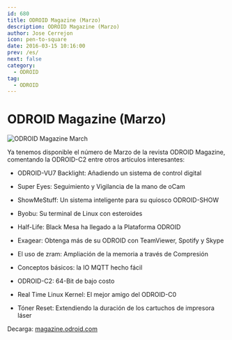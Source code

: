```yaml
---
id: 680
title: ODROID Magazine (Marzo)
description: ODROID Magazine (Marzo)
author: Jose Cerrejon
icon: pen-to-square
date: 2016-03-15 10:16:00
prev: /es/
next: false
category:
  - ODROID
tag:
  - ODROID
---
```


# ODROID Magazine (Marzo)

![ODROID Magazine March](/images/2016/03/ODROID_Marzo.png)

Ya tenemos disponible el número de Marzo de la revista ODROID Magazine, comentando la ODROID-C2 entre otros artículos interesantes:

* ODROID-VU7 Backlight: Añadiendo un sistema de control digital

* Super Eyes: Seguimiento y Vigilancia de la mano de oCam

* ShowMeStuff: Un sistema inteligente para su quiosco ODROID-SHOW

* Byobu: Su terminal de Linux con esteroides

* Half-Life: Black Mesa ha llegado a la Plataforma ODROID

* Exagear: Obtenga más de su ODROID con TeamViewer, Spotify y Skype

* El uso de zram: Ampliación de la memoria a través de Compresión

* Conceptos básicos: la IO MQTT hecho fácil

* ODROID-C2: 64-Bit de bajo costo

* Real Time Linux Kernel: El mejor amigo del ODROID-C0

* Tóner Reset: Extendiendo la duración de los cartuchos de impresora láser

Decarga: [magazine.odroid.com](http://magazine.odroid.com/201603)